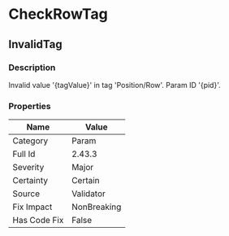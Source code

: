 ﻿---  
uid: Validator_2_43_3  
---

# CheckRowTag

## InvalidTag

### Description

Invalid value '{tagValue}' in tag 'Position\/Row'. Param ID '{pid}'.

### Properties

| Name         | Value       |
| ------------ | ----------- |
| Category     | Param       |
| Full Id      | 2.43.3      |
| Severity     | Major       |
| Certainty    | Certain     |
| Source       | Validator   |
| Fix Impact   | NonBreaking |
| Has Code Fix | False       |
